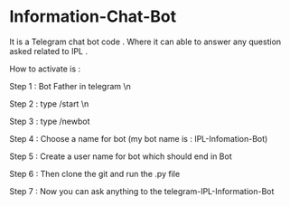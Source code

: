 # Information-Chat-Bot

It is a Telegram chat bot code . Where it can able to answer any question asked related to IPL . 

How to activate is : 

Step 1 : Bot Father in telegram \n

Step 2 : type /start \n

Step 3 : type /newbot

Step 4 : Choose a name for bot (my bot name is : IPL-Infomation-Bot)

Step 5 : Create a user name for bot which should end in Bot

Step 6 : Then clone the git and run the .py file 

Step 7 : Now you can ask anything to the telegram-IPL-Information-Bot

